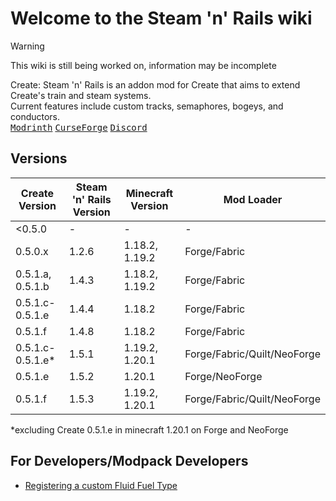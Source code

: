 # Welcome to the Steam 'n' Rails wiki

> [!Warning]
> This wiki is still being worked on, information may be incomplete

Create: Steam 'n' Rails is an addon mod for Create that aims to extend Create's train and steam systems.<br> Current features include custom tracks, semaphores, bogeys, and conductors.<br>
<kbd>[Modrinth](https://modrinth.com/mod/create-steam-n-rails)</kbd>
<kbd>[CurseForge](https://www.curseforge.com/minecraft/mc-mods/create-steam-n-rails)</kbd>
<kbd>[Discord](https://discord.gg/md78MGbEfK)</kbd>

## Versions

| Create Version    | Steam 'n' Rails Version | Minecraft Version | Mod Loader                  |
| ----------------- | ----------------------- | ----------------- | --------------------------- |
| <0.5.0            | -                       | -                 | -                           |
| 0.5.0.x           | 1.2.6                   | 1.18.2, 1.19.2    | Forge/Fabric                |
| 0.5.1.a, 0.5.1.b  | 1.4.3                   | 1.18.2, 1.19.2    | Forge/Fabric                |
| 0.5.1.c-0.5.1.e   | 1.4.4                   | 1.18.2            | Forge/Fabric                |
| 0.5.1.f           | 1.4.8                   | 1.18.2            | Forge/Fabric                |
| 0.5.1.c-0.5.1.e\* | 1.5.1                   | 1.19.2, 1.20.1    | Forge/Fabric/Quilt/NeoForge |
| 0.5.1.e           | 1.5.2                   | 1.20.1            | Forge/NeoForge              |
| 0.5.1.f           | 1.5.3                   | 1.19.2, 1.20.1    | Forge/Fabric/Quilt/NeoForge |

\*excluding Create 0.5.1.e in minecraft 1.20.1 on Forge and NeoForge

## For Developers/Modpack Developers
- [Registering a custom Fluid Fuel Type](Registering-a-fluid-as-a-Liquid-Fuel-Type)

<!-- ## Features

### Blocks

1. [Semaphore](/features/blocks/Semaphore.md)*
2. [Train Coupler](/features/blocks/Train_Coupler.md)*
3. [Track Switches]()*
4. [Smokestacks]()*
5. [Tracks]()*
6. [Vent Block]()*

### Items

1. [Conductor Caps]()*
2. [Conductor Whistle]()*
3. [Remote Lens]()*

### Entities

1. [Conductor]()*
2. [Minecart With Workbench]()*
3. [Minecart With Jukebox]()*

### Other -->
